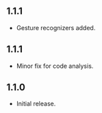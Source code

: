 ## 1.1.1

* Gesture recognizers added.

## 1.1.1

* Minor fix for code analysis.

## 1.1.0

* Initial release.
